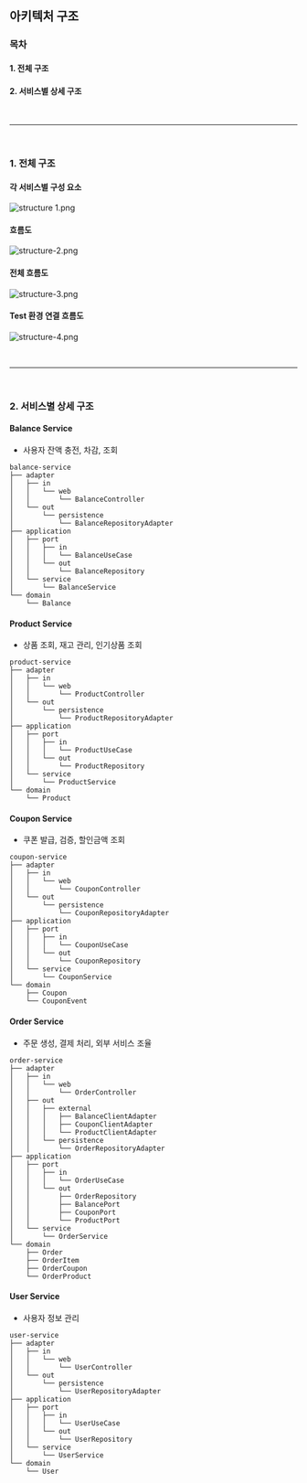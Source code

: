 ## 아키텍처 구조

### 목차

#### 1. 전체 구조
#### 2. 서비스별 상세 구조

<br>

---

<br>

### 1. 전체 구조

#### 각 서비스별 구성 요소
![structure 1.png](images/structure-1.png)

#### 흐름도
![structure-2.png](images/structure-2.png)

#### 전체 흐름도
![structure-3.png](images/structure-3.png)

#### Test 환경 연결 흐름도
![structure-4.png](images/structure-4.png)



<br>

---

<br>

### 2. 서비스별 상세 구조

#### Balance Service

- 사용자 잔액 충전, 차감, 조회
```
balance-service
├── adapter
│   ├── in
│   │   └── web
│   │       └── BalanceController
│   └── out
│       └── persistence
│           └── BalanceRepositoryAdapter
├── application
│   ├── port
│   │   ├── in
│   │   │   └── BalanceUseCase
│   │   └── out
│   │       └── BalanceRepository
│   └── service
│       └── BalanceService
└── domain
    └── Balance
```

#### Product Service

- 상품 조회, 재고 관리, 인기상품 조회
```
product-service
├── adapter
│   ├── in
│   │   └── web
│   │       └── ProductController
│   └── out
│       └── persistence
│           └── ProductRepositoryAdapter
├── application
│   ├── port
│   │   ├── in
│   │   │   └── ProductUseCase
│   │   └── out
│   │       └── ProductRepository
│   └── service
│       └── ProductService
└── domain
    └── Product
```

#### Coupon Service

- 쿠폰 발급, 검증, 할인금액 조회
```
coupon-service
├── adapter
│   ├── in
│   │   └── web
│   │       └── CouponController
│   └── out
│       └── persistence
│           └── CouponRepositoryAdapter
├── application
│   ├── port
│   │   ├── in
│   │   │   └── CouponUseCase
│   │   └── out
│   │       └── CouponRepository
│   └── service
│       └── CouponService
└── domain
    ├── Coupon
    └── CouponEvent
```

#### Order Service

- 주문 생성, 결제 처리, 외부 서비스 조율
```
order-service
├── adapter
│   ├── in
│   │   └── web
│   │       └── OrderController
│   ├── out
│   │   ├── external
│   │   │   ├── BalanceClientAdapter
│   │   │   ├── CouponClientAdapter
│   │   │   └── ProductClientAdapter
│   │   └── persistence
│   │       └── OrderRepositoryAdapter
├── application
│   ├── port
│   │   ├── in
│   │   │   └── OrderUseCase
│   │   └── out
│   │       ├── OrderRepository
│   │       ├── BalancePort
│   │       ├── CouponPort
│   │       └── ProductPort
│   └── service
│       └── OrderService
└── domain
    ├── Order
    ├── OrderItem
    ├── OrderCoupon
    └── OrderProduct
```

#### User Service

- 사용자 정보 관리
```
user-service
├── adapter
│   ├── in
│   │   └── web
│   │       └── UserController
│   └── out
│       └── persistence
│           └── UserRepositoryAdapter
├── application
│   ├── port
│   │   ├── in
│   │   │   └── UserUseCase
│   │   └── out
│   │       └── UserRepository
│   └── service
│       └── UserService
└── domain
    └── User
```
